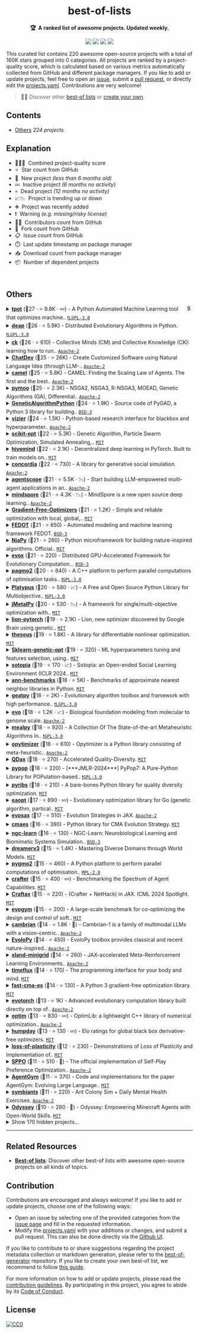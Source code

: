 <!-- markdownlint-disable -->
<h1 align="center">
    best-of-lists
    <br>
</h1>

<p align="center">
    <strong>🏆&nbsp; A ranked list of awesome projects. Updated weekly.</strong>
</p>

<p align="center">
    <a href="https://best-of.org" title="Best-of Badge"><img src="http://bit.ly/3o3EHNN"></a>
    <a href="#Contents" title="Project Count"><img src="https://img.shields.io/badge/projects-220-blue.svg?color=5ac4bf"></a>
    <a href="#Contribution" title="Contributions are welcome"><img src="https://img.shields.io/badge/contributions-welcome-green.svg"></a>
    <a href="https://github.com/evdcush/best-of-lists/releases" title="Best-of Updates"><img src="https://img.shields.io/github/release-date/evdcush/best-of-lists?color=green&label=updated"></a>
</p>

This curated list contains 220 awesome open-source projects with a total of 160K stars grouped into 0 categories. All projects are ranked by a project-quality score, which is calculated based on various metrics automatically collected from GitHub and different package managers. If you like to add or update projects, feel free to open an [issue](https://github.com/evdcush/best-of-lists/issues/new/choose), submit a [pull request](https://github.com/evdcush/best-of-lists/pulls), or directly edit the [projects.yaml](https://github.com/evdcush/best-of-lists/edit/main/projects.yaml). Contributions are very welcome!

> 🧙‍♂️  Discover other [best-of lists](https://best-of.org) or [create your own](https://github.com/best-of-lists/best-of/blob/main/create-best-of-list.md).

## Contents

- [Others](#others) _224 projects_

## Explanation
- 🥇🥈🥉&nbsp; Combined project-quality score
- ⭐️&nbsp; Star count from GitHub
- 🐣&nbsp; New project _(less than 6 months old)_
- 💤&nbsp; Inactive project _(6 months no activity)_
- 💀&nbsp; Dead project _(12 months no activity)_
- 📈📉&nbsp; Project is trending up or down
- ➕&nbsp; Project was recently added
- ❗️&nbsp; Warning _(e.g. missing/risky license)_
- 👨‍💻&nbsp; Contributors count from GitHub
- 🔀&nbsp; Fork count from GitHub
- 📋&nbsp; Issue count from GitHub
- ⏱️&nbsp; Last update timestamp on package manager
- 📥&nbsp; Download count from package manager
- 📦&nbsp; Number of dependent projects

<br>

## Others

<a href="#contents"><img align="right" width="15" height="15" src="https://git.io/JtehR" alt="Back to top"></a>

<details><summary><b><a href="https://github.com/EpistasisLab/tpot">tpot</a></b> (🥇27 ·  ⭐ 9.8K · 💤) - A Python Automated Machine Learning tool that optimizes machine.. <code><a href="http://bit.ly/37RvQcA">❗️LGPL-3.0</a></code></summary>

- [GitHub](https://github.com/EpistasisLab/tpot) (👨‍💻 120 · 🔀 1.5K · 📦 3.1K · 📋 920 - 30% open · ⏱️ 23.02.2024):

	```
	git clone https://github.com/EpistasisLab/tpot
	```
</details>
<details><summary><b><a href="https://github.com/DEAP/deap">deap</a></b> (🥇26 ·  ⭐ 5.9K) - Distributed Evolutionary Algorithms in Python. <code><a href="http://bit.ly/37RvQcA">❗️LGPL-3.0</a></code></summary>

- [GitHub](https://github.com/DEAP/deap) (👨‍💻 89 · 🔀 1.1K · 📦 5.6K · 📋 520 - 45% open · ⏱️ 20.11.2024):

	```
	git clone https://github.com/DEAP/deap
	```
</details>
<details><summary><b><a href="https://github.com/mlcommons/ck">ck</a></b> (🥇26 ·  ⭐ 610) - Collective Minds (CM) and Collective Knowledge (CK): learning how to run.. <code><a href="http://bit.ly/3nYMfla">Apache-2</a></code></summary>

- [GitHub](https://github.com/mlcommons/ck) (👨‍💻 34 · 🔀 120 · 📦 110 · 📋 500 - 2% open · ⏱️ 09.12.2024):

	```
	git clone https://github.com/mlcommons/ck
	```
</details>
<details><summary><b><a href="https://github.com/OpenBMB/ChatDev">ChatDev</a></b> (🥇25 ·  ⭐ 26K) - Create Customized Software using Natural Language Idea (through LLM-.. <code><a href="http://bit.ly/3nYMfla">Apache-2</a></code></summary>

- [GitHub](https://github.com/OpenBMB/ChatDev) (👨‍💻 65 · 🔀 3.2K · 📋 270 - 7% open · ⏱️ 17.12.2024):

	```
	git clone https://github.com/OpenBMB/ChatDev
	```
</details>
<details><summary><b><a href="https://github.com/camel-ai/camel">camel</a></b> (🥇25 ·  ⭐ 5.8K) - CAMEL: Finding the Scaling Law of Agents. The first and the best.. <code><a href="http://bit.ly/3nYMfla">Apache-2</a></code></summary>

- [GitHub](https://github.com/camel-ai/camel) (👨‍💻 61 · 🔀 710 · 📥 150 · 📦 42 · 📋 580 - 36% open · ⏱️ 19.12.2024):

	```
	git clone https://github.com/camel-ai/camel
	```
</details>
<details><summary><b><a href="https://github.com/anyoptimization/pymoo">pymoo</a></b> (🥇25 ·  ⭐ 2.3K) - NSGA2, NSGA3, R-NSGA3, MOEAD, Genetic Algorithms (GA), Differential.. <code><a href="http://bit.ly/3nYMfla">Apache-2</a></code></summary>

- [GitHub](https://github.com/anyoptimization/pymoo) (👨‍💻 59 · 🔀 400 · 📦 1.4K · 📋 430 - 4% open · ⏱️ 16.12.2024):

	```
	git clone https://github.com/anyoptimization/pymoo
	```
</details>
<details><summary><b><a href="https://github.com/ahmedfgad/GeneticAlgorithmPython">GeneticAlgorithmPython</a></b> (🥇24 ·  ⭐ 1.9K) - Source code of PyGAD, a Python 3 library for building.. <code><a href="http://bit.ly/3aKzpTv">BSD-3</a></code></summary>

- [GitHub](https://github.com/ahmedfgad/GeneticAlgorithmPython) (👨‍💻 23 · 🔀 460 · 📥 1.1K · 📦 710 · 📋 160 - 55% open · ⏱️ 12.12.2024):

	```
	git clone https://github.com/ahmedfgad/GeneticAlgorithmPython
	```
</details>
<details><summary><b><a href="https://github.com/google/vizier">vizier</a></b> (🥇24 ·  ⭐ 1.5K) - Python-based research interface for blackbox and hyperparameter.. <code><a href="http://bit.ly/3nYMfla">Apache-2</a></code></summary>

- [GitHub](https://github.com/google/vizier) (👨‍💻 24 · 🔀 96 · 📦 66 · 📋 39 - 5% open · ⏱️ 18.12.2024):

	```
	git clone https://github.com/google/vizier
	```
</details>
<details><summary><b><a href="https://github.com/guofei9987/scikit-opt">scikit-opt</a></b> (🥇22 ·  ⭐ 5.3K) - Genetic Algorithm, Particle Swarm Optimization, Simulated Annealing,.. <code><a href="http://bit.ly/34MBwT8">MIT</a></code></summary>

- [GitHub](https://github.com/guofei9987/scikit-opt) (👨‍💻 24 · 🔀 980 · 📦 240 · 📋 180 - 37% open · ⏱️ 23.06.2024):

	```
	git clone https://github.com/guofei9987/scikit-opt
	```
</details>
<details><summary><b><a href="https://github.com/learning-at-home/hivemind">hivemind</a></b> (🥇22 ·  ⭐ 2.1K) - Decentralized deep learning in PyTorch. Built to train models on.. <code><a href="http://bit.ly/34MBwT8">MIT</a></code></summary>

- [GitHub](https://github.com/learning-at-home/hivemind) (👨‍💻 33 · 🔀 160 · 📦 110 · 📋 160 - 36% open · ⏱️ 05.11.2024):

	```
	git clone https://github.com/learning-at-home/hivemind
	```
</details>
<details><summary><b><a href="https://github.com/google-deepmind/concordia">concordia</a></b> (🥇22 ·  ⭐ 730) - A library for generative social simulation. <code><a href="http://bit.ly/3nYMfla">Apache-2</a></code></summary>

- [GitHub](https://github.com/google-deepmind/concordia) (👨‍💻 24 · 🔀 140 · 📦 12 · 📋 41 - 12% open · ⏱️ 19.12.2024):

	```
	git clone https://github.com/google-deepmind/concordia
	```
</details>
<details><summary><b><a href="https://github.com/modelscope/agentscope">agentscope</a></b> (🥇21 ·  ⭐ 5.5K · 📉) - Start building LLM-empowered multi-agent applications in an.. <code><a href="http://bit.ly/3nYMfla">Apache-2</a></code></summary>

- [GitHub](https://github.com/modelscope/agentscope) (👨‍💻 35 · 🔀 340 · 📥 19 · 📦 8 · 📋 150 - 19% open · ⏱️ 12.12.2024):

	```
	git clone https://github.com/modelscope/agentscope
	```
</details>
<details><summary><b><a href="https://github.com/mindspore-ai/mindspore">mindspore</a></b> (🥇21 ·  ⭐ 4.3K · 📉) - MindSpore is a new open source deep learning.. <code><a href="http://bit.ly/3nYMfla">Apache-2</a></code></summary>

- [GitHub](https://github.com/mindspore-ai/mindspore) (👨‍💻 1.6K · 🔀 690 · 📋 280 - 59% open · ⏱️ 28.07.2024):

	```
	git clone https://github.com/mindspore-ai/mindspore
	```
</details>
<details><summary><b><a href="https://github.com/SimonBlanke/Gradient-Free-Optimizers">Gradient-Free-Optimizers</a></b> (🥇21 ·  ⭐ 1.2K) - Simple and reliable optimization with local, global,.. <code><a href="http://bit.ly/34MBwT8">MIT</a></code></summary>

- [GitHub](https://github.com/SimonBlanke/Gradient-Free-Optimizers) (👨‍💻 7 · 🔀 83 · 📥 50 · 📦 37 · 📋 47 - 23% open · ⏱️ 07.12.2024):

	```
	git clone https://github.com/SimonBlanke/Gradient-Free-Optimizers
	```
</details>
<details><summary><b><a href="https://github.com/aimclub/FEDOT">FEDOT</a></b> (🥇21 ·  ⭐ 650) - Automated modeling and machine learning framework FEDOT. <code><a href="http://bit.ly/3aKzpTv">BSD-3</a></code></summary>

- [GitHub](https://github.com/aimclub/FEDOT) (👨‍💻 36 · 🔀 88 · 📦 55 · 📋 550 - 10% open · ⏱️ 15.11.2024):

	```
	git clone https://github.com/aimclub/FEDOT
	```
</details>
<details><summary><b><a href="https://github.com/NiaOrg/NiaPy">NiaPy</a></b> (🥇21 ·  ⭐ 260) - Python microframework for building nature-inspired algorithms. Official.. <code><a href="http://bit.ly/34MBwT8">MIT</a></code></summary>

- [GitHub](https://github.com/NiaOrg/NiaPy) (👨‍💻 35 · 🔀 81 · 📦 93 · 📋 100 - 8% open · ⏱️ 08.11.2024):

	```
	git clone https://github.com/NiaOrg/NiaPy
	```
</details>
<details><summary><b><a href="https://github.com/EMI-Group/evox">evox</a></b> (🥇21 ·  ⭐ 220) - Distributed GPU-Accelerated Framework for Evolutionary Computation... <code><a href="http://bit.ly/3aKzpTv">BSD-3</a></code></summary>

- [GitHub](https://github.com/EMI-Group/evox) (👨‍💻 24 · 🔀 36 · 📦 3 · 📋 30 - 6% open · ⏱️ 06.12.2024):

	```
	git clone https://github.com/EMI-Group/evox
	```
</details>
<details><summary><b><a href="https://github.com/esa/pagmo2">pagmo2</a></b> (🥈20 ·  ⭐ 840) - A C++ platform to perform parallel computations of optimisation tasks.. <code><a href="http://bit.ly/2M0xdwT">❗️GPL-3.0</a></code></summary>

- [GitHub](https://github.com/esa/pagmo2) (👨‍💻 60 · 🔀 160 · 📋 240 - 18% open · ⏱️ 08.10.2024):

	```
	git clone https://github.com/esa/pagmo2
	```
</details>
<details><summary><b><a href="https://github.com/Project-Platypus/Platypus">Platypus</a></b> (🥈20 ·  ⭐ 580 · 📈) - A Free and Open Source Python Library for Multiobjective.. <code><a href="http://bit.ly/2M0xdwT">❗️GPL-3.0</a></code></summary>

- [GitHub](https://github.com/Project-Platypus/Platypus) (👨‍💻 19 · 🔀 150 · 📥 22 · 📦 220 · ⏱️ 07.10.2024):

	```
	git clone https://github.com/Project-Platypus/Platypus
	```
</details>
<details><summary><b><a href="https://github.com/jMetal/jMetalPy">jMetalPy</a></b> (🥈20 ·  ⭐ 530 · 📉) - A framework for single/multi-objective optimization with.. <code><a href="http://bit.ly/34MBwT8">MIT</a></code></summary>

- [GitHub](https://github.com/jMetal/jMetalPy) (👨‍💻 33 · 🔀 150 · 📥 100 · 📦 96 · 📋 110 - 4% open · ⏱️ 13.12.2024):

	```
	git clone https://github.com/jMetal/jMetalPy
	```
</details>
<details><summary><b><a href="https://github.com/lucidrains/lion-pytorch">lion-pytorch</a></b> (🥈19 ·  ⭐ 2.1K) - Lion, new optimizer discovered by Google Brain using genetic.. <code><a href="http://bit.ly/34MBwT8">MIT</a></code></summary>

- [GitHub](https://github.com/lucidrains/lion-pytorch) (👨‍💻 6 · 🔀 50 · 📦 810 · 📋 24 - 33% open · ⏱️ 27.11.2024):

	```
	git clone https://github.com/lucidrains/lion-pytorch
	```
</details>
<details><summary><b><a href="https://github.com/facebookresearch/theseus">theseus</a></b> (🥈19 ·  ⭐ 1.8K) - A library for differentiable nonlinear optimization. <code><a href="http://bit.ly/34MBwT8">MIT</a></code></summary>

- [GitHub](https://github.com/facebookresearch/theseus) (👨‍💻 26 · 🔀 130 · 📦 5 · 📋 190 - 38% open · ⏱️ 26.09.2024):

	```
	git clone https://github.com/facebookresearch/theseus
	```
</details>
<details><summary><b><a href="https://github.com/rodrigo-arenas/Sklearn-genetic-opt">Sklearn-genetic-opt</a></b> (🥈19 ·  ⭐ 320) - ML hyperparameters tuning and features selection, using.. <code><a href="http://bit.ly/34MBwT8">MIT</a></code></summary>

- [GitHub](https://github.com/rodrigo-arenas/Sklearn-genetic-opt) (👨‍💻 15 · 🔀 78 · 📦 54 · 📋 64 - 4% open · ⏱️ 21.10.2024):

	```
	git clone https://github.com/rodrigo-arenas/Sklearn-genetic-opt
	```
</details>
<details><summary><b><a href="https://github.com/sotopia-lab/sotopia">sotopia</a></b> (🥈19 ·  ⭐ 170 · 📈) - Sotopia: an Open-ended Social Learning Environment (ICLR 2024.. <code><a href="http://bit.ly/34MBwT8">MIT</a></code></summary>

- [GitHub](https://github.com/sotopia-lab/sotopia) (👨‍💻 15 · 🔀 22 · 📦 7 · 📋 74 - 14% open · ⏱️ 30.11.2024):

	```
	git clone https://github.com/sotopia-lab/sotopia
	```
</details>
<details><summary><b><a href="https://github.com/erikbern/ann-benchmarks">ann-benchmarks</a></b> (🥈18 ·  ⭐ 5K) - Benchmarks of approximate nearest neighbor libraries in Python. <code><a href="http://bit.ly/34MBwT8">MIT</a></code></summary>

- [GitHub](https://github.com/erikbern/ann-benchmarks) (👨‍💻 110 · 🔀 720 · 📋 220 - 30% open · ⏱️ 29.10.2024):

	```
	git clone https://github.com/erikbern/ann-benchmarks
	```
</details>
<details><summary><b><a href="https://github.com/geatpy-dev/geatpy">geatpy</a></b> (🥈18 ·  ⭐ 2K) - Evolutionary algorithm toolbox and framework with high performance.. <code><a href="http://bit.ly/37RvQcA">❗️LGPL-3.0</a></code></summary>

- [GitHub](https://github.com/geatpy-dev/geatpy) (👨‍💻 8 · 🔀 720 · 📥 4.7K · 📋 380 - 42% open · ⏱️ 20.09.2024):

	```
	git clone https://github.com/geatpy-dev/geatpy
	```
</details>
<details><summary><b><a href="https://github.com/evo-design/evo">evo</a></b> (🥈18 ·  ⭐ 1.2K · 📈) - Biological foundation modeling from molecular to genome scale. <code><a href="http://bit.ly/3nYMfla">Apache-2</a></code></summary>

- [GitHub](https://github.com/evo-design/evo) (👨‍💻 9 · 🔀 150 · 📦 3 · 📋 59 - 44% open · ⏱️ 18.12.2024):

	```
	git clone https://github.com/evo-design/evo
	```
</details>
<details><summary><b><a href="https://github.com/thieu1995/mealpy">mealpy</a></b> (🥈18 ·  ⭐ 920) - A Collection Of The State-of-the-art Metaheuristic Algorithms In.. <code><a href="http://bit.ly/2M0xdwT">❗️GPL-3.0</a></code></summary>

- [GitHub](https://github.com/thieu1995/mealpy) (👨‍💻 14 · 🔀 190 · 📦 130 · 📋 150 - 6% open · ⏱️ 12.06.2024):

	```
	git clone https://github.com/thieu1995/mealpy
	```
</details>
<details><summary><b><a href="https://github.com/gugarosa/opytimizer">opytimizer</a></b> (🥈18 ·  ⭐ 610) - Opytimizer is a Python library consisting of meta-heuristic.. <code><a href="http://bit.ly/3nYMfla">Apache-2</a></code></summary>

- [GitHub](https://github.com/gugarosa/opytimizer) (👨‍💻 4 · 🔀 42 · 📦 19 · ⏱️ 18.08.2024):

	```
	git clone https://github.com/gugarosa/opytimizer
	```
</details>
<details><summary><b><a href="https://github.com/adaptive-intelligent-robotics/QDax">QDax</a></b> (🥈18 ·  ⭐ 270) - Accelerated Quality-Diversity. <code><a href="http://bit.ly/34MBwT8">MIT</a></code></summary>

- [GitHub](https://github.com/adaptive-intelligent-robotics/QDax) (👨‍💻 14 · 🔀 44 · 📦 16 · 📋 78 - 38% open · ⏱️ 20.09.2024):

	```
	git clone https://github.com/adaptive-intelligent-robotics/QDax
	```
</details>
<details><summary><b><a href="https://github.com/Evolutionary-Intelligence/pypop">pypop</a></b> (🥈18 ·  ⭐ 220) - [***JMLR-2024***] PyPop7: A Pure-Python Library for POPulation-based.. <code><a href="http://bit.ly/2M0xdwT">❗️GPL-3.0</a></code></summary>

- [GitHub](https://github.com/Evolutionary-Intelligence/pypop) (👨‍💻 15 · 🔀 34 · 📋 10 - 10% open · ⏱️ 13.12.2024):

	```
	git clone https://github.com/Evolutionary-Intelligence/pypop
	```
</details>
<details><summary><b><a href="https://github.com/icaros-usc/pyribs">pyribs</a></b> (🥈18 ·  ⭐ 210) - A bare-bones Python library for quality diversity optimization. <code><a href="http://bit.ly/34MBwT8">MIT</a></code></summary>

- [GitHub](https://github.com/icaros-usc/pyribs) (👨‍💻 15 · 🔀 37 · 📦 59 · 📋 110 - 15% open · ⏱️ 19.12.2024):

	```
	git clone https://github.com/icaros-usc/pyribs
	```
</details>
<details><summary><b><a href="https://github.com/MaxHalford/eaopt">eaopt</a></b> (🥈17 ·  ⭐ 890 · 💤) - Evolutionary optimization library for Go (genetic algorithm, partical.. <code><a href="http://bit.ly/34MBwT8">MIT</a></code></summary>

- [GitHub](https://github.com/MaxHalford/eaopt) (👨‍💻 18 · 🔀 95 · 📦 48 · 📋 22 - 36% open · ⏱️ 07.03.2024):

	```
	git clone https://github.com/MaxHalford/eaopt
	```
</details>
<details><summary><b><a href="https://github.com/RobertTLange/evosax">evosax</a></b> (🥈17 ·  ⭐ 510) - Evolution Strategies in JAX. <code><a href="http://bit.ly/3nYMfla">Apache-2</a></code></summary>

- [GitHub](https://github.com/RobertTLange/evosax) (👨‍💻 8 · 🔀 43 · 📦 110 · 📋 41 - 39% open · ⏱️ 22.10.2024):

	```
	git clone https://github.com/RobertTLange/evosax
	```
</details>
<details><summary><b><a href="https://github.com/CyberAgentAILab/cmaes">cmaes</a></b> (🥈16 ·  ⭐ 390) - Python library for CMA Evolution Strategy. <code><a href="http://bit.ly/34MBwT8">MIT</a></code></summary>

- [GitHub](https://github.com/CyberAgentAILab/cmaes) (👨‍💻 9 · 🔀 65 · 📥 350 · 📋 37 - 16% open · ⏱️ 12.11.2024):

	```
	git clone https://github.com/CyberAgentAILab/cmaes
	```
</details>
<details><summary><b><a href="https://github.com/NACLab/ngc-learn">ngc-learn</a></b> (🥈16 ·  ⭐ 130) - NGC-Learn: Neurobiological Learning and Biomimetic Systems Simulation.. <code><a href="http://bit.ly/3aKzpTv">BSD-3</a></code></summary>

- [GitHub](https://github.com/NACLab/ngc-learn) (👨‍💻 11 · 🔀 25 · 📦 4 · 📋 11 - 27% open · ⏱️ 16.12.2024):

	```
	git clone https://github.com/NACLab/ngc-learn
	```
</details>
<details><summary><b><a href="https://github.com/danijar/dreamerv3">dreamerv3</a></b> (🥈15 ·  ⭐ 1.4K) - Mastering Diverse Domains through World Models. <code><a href="http://bit.ly/34MBwT8">MIT</a></code></summary>

- [GitHub](https://github.com/danijar/dreamerv3) (👨‍💻 10 · 🔀 230 · 📦 9 · 📋 140 - 22% open · ⏱️ 07.12.2024):

	```
	git clone https://github.com/danijar/dreamerv3
	```
</details>
<details><summary><b><a href="https://github.com/esa/pygmo2">pygmo2</a></b> (🥈15 ·  ⭐ 460) - A Python platform to perform parallel computations of optimisation.. <code><a href="http://bit.ly/3postzC">MPL-2.0</a></code></summary>

- [GitHub](https://github.com/esa/pygmo2) (👨‍💻 10 · 🔀 57 · 📋 98 - 41% open · ⏱️ 10.08.2024):

	```
	git clone https://github.com/esa/pygmo2
	```
</details>
<details><summary><b><a href="https://github.com/danijar/crafter">crafter</a></b> (🥈15 ·  ⭐ 400 · 💤) - Benchmarking the Spectrum of Agent Capabilities. <code><a href="http://bit.ly/34MBwT8">MIT</a></code></summary>

- [GitHub](https://github.com/danijar/crafter) (👨‍💻 4 · 🔀 64 · 📦 200 · 📋 24 - 33% open · ⏱️ 13.12.2023):

	```
	git clone https://github.com/danijar/crafter
	```
</details>
<details><summary><b><a href="https://github.com/MichaelTMatthews/Craftax">Craftax</a></b> (🥈15 ·  ⭐ 220) - (Crafter + NetHack) in JAX. ICML 2024 Spotlight. <code><a href="http://bit.ly/34MBwT8">MIT</a></code></summary>

- [GitHub](https://github.com/MichaelTMatthews/Craftax) (👨‍💻 8 · 🔀 21 · 📦 18 · 📋 14 - 7% open · ⏱️ 17.10.2024):

	```
	git clone https://github.com/MichaelTMatthews/Craftax
	```
</details>
<details><summary><b><a href="https://github.com/EvolutionGym/evogym">evogym</a></b> (🥈15 ·  ⭐ 200) - A large-scale benchmark for co-optimizing the design and control of soft.. <code><a href="http://bit.ly/34MBwT8">MIT</a></code></summary>

- [GitHub](https://github.com/EvolutionGym/evogym) (👨‍💻 3 · 🔀 34 · 📦 4 · 📋 30 - 10% open · ⏱️ 09.07.2024):

	```
	git clone https://github.com/EvolutionGym/evogym
	```
</details>
<details><summary><b><a href="https://github.com/cambrian-mllm/cambrian">cambrian</a></b> (🥈14 ·  ⭐ 1.8K · 🐣) - Cambrian-1 is a family of multimodal LLMs with a vision-centric.. <code><a href="http://bit.ly/3nYMfla">Apache-2</a></code></summary>

- [GitHub](https://github.com/cambrian-mllm/cambrian) (👨‍💻 4 · 🔀 120 · 📦 2 · 📋 71 - 53% open · ⏱️ 30.10.2024):

	```
	git clone https://github.com/cambrian-mllm/cambrian
	```
</details>
<details><summary><b><a href="https://github.com/7ossam81/EvoloPy">EvoloPy</a></b> (🥈14 ·  ⭐ 450) - EvoloPy toolbox provides classical and recent nature-inspired.. <code><a href="http://bit.ly/3nYMfla">Apache-2</a></code></summary>

- [GitHub](https://github.com/7ossam81/EvoloPy) (👨‍💻 11 · 🔀 220 · 📋 45 - 51% open · ⏱️ 06.12.2024):

	```
	git clone https://github.com/7ossam81/EvoloPy
	```
</details>
<details><summary><b><a href="https://github.com/dunnolab/xland-minigrid">xland-minigrid</a></b> (🥈14 ·  ⭐ 260) - JAX-accelerated Meta-Reinforcement Learning Environments.. <code><a href="http://bit.ly/3nYMfla">Apache-2</a></code></summary>

- [GitHub](https://github.com/dunnolab/xland-minigrid) (👨‍💻 7 · 🔀 16 · 📦 11 · 📋 17 - 29% open · ⏱️ 16.11.2024):

	```
	git clone https://github.com/corl-team/xland-minigrid
	```
</details>
<details><summary><b><a href="https://github.com/timeflux/timeflux">timeflux</a></b> (🥈14 ·  ⭐ 170) - The programming interface for your body and mind. <code><a href="http://bit.ly/34MBwT8">MIT</a></code></summary>

- [GitHub](https://github.com/timeflux/timeflux) (👨‍💻 7 · 🔀 26 · 📋 32 - 46% open · ⏱️ 23.09.2024):

	```
	git clone https://github.com/timeflux/timeflux
	```
</details>
<details><summary><b><a href="https://github.com/dietmarwo/fast-cma-es">fast-cma-es</a></b> (🥈14 ·  ⭐ 130) - A Python 3 gradient-free optimization library. <code><a href="http://bit.ly/34MBwT8">MIT</a></code></summary>

- [GitHub](https://github.com/dietmarwo/fast-cma-es) (👨‍💻 6 · 🔀 19 · 📦 71 · 📋 17 - 11% open · ⏱️ 12.11.2024):

	```
	git clone https://github.com/dietmarwo/fast-cma-es
	```
</details>
<details><summary><b><a href="https://github.com/nnaisense/evotorch">evotorch</a></b> (🥈13 ·  ⭐ 1K) - Advanced evolutionary computation library built directly on top of.. <code><a href="http://bit.ly/3nYMfla">Apache-2</a></code></summary>

- [GitHub](https://github.com/nnaisense/evotorch) (👨‍💻 6 · 🔀 62 · 📋 45 - 24% open · ⏱️ 05.11.2024):

	```
	git clone https://github.com/nnaisense/evotorch
	```
</details>
<details><summary><b><a href="https://github.com/kthohr/optim">optim</a></b> (🥈13 ·  ⭐ 830 · 💤) - OptimLib: a lightweight C++ library of numerical optimization.. <code><a href="http://bit.ly/3nYMfla">Apache-2</a></code></summary>

- [GitHub](https://github.com/kthohr/optim) (👨‍💻 3 · 🔀 140 · 📋 59 - 10% open · ⏱️ 28.04.2024):

	```
	git clone https://github.com/kthohr/optim
	```
</details>
<details><summary><b><a href="https://github.com/microprediction/humpday">humpday</a></b> (🥈13 ·  ⭐ 130 · 💤) - Elo ratings for global black box derivative-free optimizers. <code><a href="http://bit.ly/34MBwT8">MIT</a></code></summary>

- [GitHub](https://github.com/microprediction/humpday) (👨‍💻 5 · 🔀 18 · 📦 11 · 📋 30 - 90% open · ⏱️ 21.01.2024):

	```
	git clone https://github.com/microprediction/humpday
	```
</details>
<details><summary><b><a href="https://github.com/shibhansh/loss-of-plasticity">loss-of-plasticity</a></b> (🥈12 ·  ⭐ 230) - Demonstrations of Loss of Plasticity and Implementation of.. <code><a href="http://bit.ly/34MBwT8">MIT</a></code></summary>

- [GitHub](https://github.com/shibhansh/loss-of-plasticity) (👨‍💻 5 · 🔀 44 · 📦 5 · ⏱️ 03.11.2024):

	```
	git clone https://github.com/shibhansh/loss-of-plasticity
	```
</details>
<details><summary><b><a href="https://github.com/uclaml/SPPO">SPPO</a></b> (🥈11 ·  ⭐ 510 · 🐣) - The official implementation of Self-Play Preference Optimization.. <code><a href="http://bit.ly/3nYMfla">Apache-2</a></code></summary>

- [GitHub](https://github.com/uclaml/SPPO) (👨‍💻 4 · 🔀 61 · 📋 20 - 70% open · ⏱️ 23.11.2024):

	```
	git clone https://github.com/uclaml/SPPO
	```
</details>
<details><summary><b><a href="https://github.com/WooooDyy/AgentGym">AgentGym</a></b> (🥈11 ·  ⭐ 370) - Code and implementations for the paper AgentGym: Evolving Large Language.. <code><a href="http://bit.ly/34MBwT8">MIT</a></code></summary>

- [GitHub](https://github.com/WooooDyy/AgentGym) (👨‍💻 10 · 🔀 48 · 📋 15 - 13% open · ⏱️ 16.12.2024):

	```
	git clone https://github.com/WooooDyy/AgentGym
	```
</details>
<details><summary><b><a href="https://github.com/MeoMix/symbiants">symbiants</a></b> (🥈11 ·  ⭐ 220) - Ant Colony Sim + Daily Mental Health Exercises. <code><a href="http://bit.ly/3nYMfla">Apache-2</a></code></summary>

- [GitHub](https://github.com/MeoMix/symbiants) (👨‍💻 3 · 🔀 3 · 📋 48 - 41% open · ⏱️ 13.08.2024):

	```
	git clone https://github.com/MeoMix/symbiants
	```
</details>
<details><summary><b><a href="https://github.com/zju-vipa/Odyssey">Odyssey</a></b> (🥉10 ·  ⭐ 280 · 🐣) - Odyssey: Empowering Minecraft Agents with Open-World Skills. <code><a href="http://bit.ly/34MBwT8">MIT</a></code></summary>

- [GitHub](https://github.com/zju-vipa/Odyssey) (👨‍💻 5 · 🔀 17 · 📋 4 - 25% open · ⏱️ 16.12.2024):

	```
	git clone https://github.com/zju-vipa/Odyssey
	```
</details>
<details><summary>Show 170 hidden projects...</summary>

- <b><a href="https://github.com/brainflow-dev/brainflow">brainflow</a></b> (🥇28 ·  ⭐ 1.3K · 📉) - BrainFlow is a library intended to obtain, parse and.. <code>❗Unlicensed</code>
- <b><a href="https://github.com/microsoft/malmo">malmo</a></b> (🥇25 ·  ⭐ 4.1K · 💀) - Project Malmo is a platform for Artificial Intelligence experimentation.. <code><a href="http://bit.ly/34MBwT8">MIT</a></code>
- <b><a href="https://github.com/ljvmiranda921/pyswarms">pyswarms</a></b> (🥇22 ·  ⭐ 1.3K · 💀) - A research toolkit for particle swarm optimization in Python. <code><a href="http://bit.ly/34MBwT8">MIT</a></code>
- <b><a href="https://github.com/trevorstephens/gplearn">gplearn</a></b> (🥇21 ·  ⭐ 1.6K · 💀) - Genetic Programming in Python, with a scikit-learn inspired API. <code><a href="http://bit.ly/3aKzpTv">BSD-3</a></code>
- <b><a href="https://github.com/CMA-ES/pycma">pycma</a></b> (🥇21 ·  ⭐ 1.1K) - Python implementation of CMA-ES. <code>❗Unlicensed</code>
- <b><a href="https://github.com/nengo/nengo">nengo</a></b> (🥇21 ·  ⭐ 840 · 💀) - A Python library for creating and simulating large-scale brain.. <code>❗Unlicensed</code>
- <b><a href="https://github.com/huawei-noah/HEBO">HEBO</a></b> (🥈20 ·  ⭐ 3.3K) - Bayesian optimisation & Reinforcement Learning library developed by.. <code>❗Unlicensed</code>
- <b><a href="https://github.com/kolbytn/mindcraft">mindcraft</a></b> (🥈19 ·  ⭐ 2.5K · 📈) -  <code><a href="http://bit.ly/34MBwT8">MIT</a></code>
- <b><a href="https://github.com/rsteca/sklearn-deap">sklearn-deap</a></b> (🥈18 ·  ⭐ 770 · 💀) - Use evolutionary algorithms instead of gridsearch in scikit-.. <code><a href="http://bit.ly/34MBwT8">MIT</a></code>
- <b><a href="https://github.com/minerllabs/minerl">minerl</a></b> (🥈18 ·  ⭐ 720) - MineRL Competition for Sample Efficient Reinforcement Learning -.. <code>❗Unlicensed</code>
- <b><a href="https://github.com/rh12503/triangula">triangula</a></b> (🥈17 ·  ⭐ 3.9K · 💀) - Generate high-quality triangulated and polygonal art from images. <code><a href="http://bit.ly/34MBwT8">MIT</a></code>
- <b><a href="https://github.com/BIMK/PlatEMO">PlatEMO</a></b> (🥈17 ·  ⭐ 1.7K) - Evolutionary multi-objective optimization platform. <code>❗Unlicensed</code>
- <b><a href="https://github.com/Chakazul/Lenia">Lenia</a></b> (🥈16 ·  ⭐ 3.6K · 💀) - Lenia - Mathematical Life Forms. <code><a href="http://bit.ly/34MBwT8">MIT</a></code>
- <b><a href="https://github.com/neuromorphs/NIR">NIR</a></b> (🥈16 ·  ⭐ 86) - Neuromorphic Intermediate Representation reference implementation. <code><a href="http://bit.ly/3aKzpTv">BSD-3</a></code>
- <b><a href="https://github.com/optuna/optunahub">optunahub</a></b> (🥈16 ·  ⭐ 36) - Python library to use packages in OptunaHub. <code><a href="http://bit.ly/34MBwT8">MIT</a></code>
- <b><a href="https://github.com/Helmholtz-AI-Energy/propulate">propulate</a></b> (🥈16 ·  ⭐ 35) - Propulate is an asynchronous population-based optimization algorithm.. <code><a href="http://bit.ly/3aKzpTv">BSD-3</a></code>
- <b><a href="https://github.com/CarperAI/OpenELM">OpenELM</a></b> (🥈15 ·  ⭐ 700 · 💀) - Evolution Through Large Models. <code><a href="http://bit.ly/34MBwT8">MIT</a></code>
- <b><a href="https://github.com/HaaLeo/swarmlib">swarmlib</a></b> (🥈15 ·  ⭐ 510 · 💀) - This repository implements several swarm optimization algorithms.. <code><a href="http://bit.ly/3aKzpTv">BSD-3</a></code>
- <b><a href="https://github.com/CWI-EvolutionaryIntelligence/GOMEA">gomea</a></b> (🥈15 ·  ⭐ 23) - Library for optimization with the model-based evolutionary algorithm GOMEA.. <code><a href="http://bit.ly/34MBwT8">MIT</a></code>
- <b><a href="https://github.com/google/evojax">evojax</a></b> (🥈14 ·  ⭐ 860) -  <code><a href="http://bit.ly/3nYMfla">Apache-2</a></code>
- <b><a href="https://github.com/Evolutionary-Intelligence/DistributedEvolutionaryComputation">DistributedEvolutionaryComputation</a></b> (🥈14 ·  ⭐ 120) - A (still growing) paper list of Evolutionary.. <code><a href="https://tldrlegal.com/search?q=CC0-1.0">❗️CC0-1.0</a></code>
- <b><a href="https://github.com/automl/DEHB">DEHB</a></b> (🥈14 ·  ⭐ 73) -  <code><a href="http://bit.ly/3nYMfla">Apache-2</a></code>
- <b><a href="https://github.com/firefly-cpp/NiaAML">NiaAML</a></b> (🥈14 ·  ⭐ 32) - Python automated machine learning framework. <code><a href="http://bit.ly/34MBwT8">MIT</a></code>
- <b><a href="https://github.com/davidrmiller/biosim4">biosim4</a></b> (🥈13 ·  ⭐ 3.2K) - Biological evolution simulator. <code>❗Unlicensed</code>
- <b><a href="https://github.com/Jason2Brownlee/CleverAlgorithms">CleverAlgorithms</a></b> (🥈13 ·  ⭐ 2K) - Clever Algorithms: Nature-Inspired Programming Recipes. <code>❗Unlicensed</code>
- <b><a href="https://github.com/openai/multi-agent-emergence-environments">multi-agent-emergence-environments</a></b> (🥈13 ·  ⭐ 1.7K · 💀) - Environment generation code for the paper Emergent.. <code><a href="http://bit.ly/34MBwT8">MIT</a></code>
- <b><a href="https://github.com/google/brain-tokyo-workshop">brain-tokyo-workshop</a></b> (🥈13 ·  ⭐ 1.3K · 💀) -  <code><a href="http://bit.ly/3nYMfla">Apache-2</a></code>
- <b><a href="https://github.com/fcampelo/EC-Bestiary">EC-Bestiary</a></b> (🥈13 ·  ⭐ 610 · 💤) - A bestiary of evolutionary, swarm and other metaphor-.. <code>❗Unlicensed</code>
- <b><a href="https://github.com/williamhunter/topy">topy</a></b> (🥈13 ·  ⭐ 490 · 💀) - Topology Optimization using Python. <code>❗Unlicensed</code>
- <b><a href="https://github.com/Pattio/DeepSwarm">DeepSwarm</a></b> (🥈13 ·  ⭐ 320 · 💀) - Neural Architecture Search Powered by Swarm Intelligence. <code><a href="http://bit.ly/34MBwT8">MIT</a></code>
- <b><a href="https://github.com/lantunes/cellpylib">cellpylib</a></b> (🥈13 ·  ⭐ 230 · 💀) - A library for working with Cellular Automata, for Python. <code><a href="http://bit.ly/3nYMfla">Apache-2</a></code>
- <b><a href="https://github.com/firefly-cpp/FireflyAlgorithm">FireflyAlgorithm</a></b> (🥈13 ·  ⭐ 59) - Implementation of Firefly Algorithm in Python. <code><a href="http://bit.ly/34MBwT8">MIT</a></code>
- <b><a href="https://github.com/openai/evolution-strategies-starter">evolution-strategies-starter</a></b> (🥈12 ·  ⭐ 1.6K · 💀) - Code for the paper Evolution Strategies as a Scalable.. <code><a href="http://bit.ly/34MBwT8">MIT</a></code>
- <b><a href="https://github.com/Gentopia-AI/Gentopia">Gentopia</a></b> (🥈12 ·  ⭐ 300 · 💀) - Build Hierarchical Autonomous Agents through Config. Collaborative.. <code><a href="http://bit.ly/34MBwT8">MIT</a></code>
- <b><a href="https://github.com/brandontrabucco/design-bench">design-bench</a></b> (🥈12 ·  ⭐ 82 · 💤) - Benchmarks for Model-Based Optimization. <code><a href="http://bit.ly/34MBwT8">MIT</a></code>
- <b><a href="https://github.com/mikelma/craftium">craftium</a></b> (🥈12 ·  ⭐ 49 · 🐣) - A framework for creating rich, 3D, Minecraft-like single and.. <code>❗Unlicensed</code>
- <b><a href="https://github.com/jasonwebb/morphogenesis-resources">morphogenesis-resources</a></b> (🥈11 ·  ⭐ 2.1K) - Resources on the topic of digital morphogenesis.. <code>❗Unlicensed</code>
- <b><a href="https://github.com/uber-research/deep-neuroevolution">deep-neuroevolution</a></b> (🥈11 ·  ⭐ 1.6K · 💀) - Deep Neuroevolution. <code>❗Unlicensed</code>
- <b><a href="https://github.com/hardmaru/estool">estool</a></b> (🥈11 ·  ⭐ 940 · 💀) - Evolution Strategies Tool. <code>❗Unlicensed</code>
- <b><a href="https://github.com/diambra/arena">arena</a></b> (🥈11 ·  ⭐ 320) - DIAMBRA Arena: a New Reinforcement Learning Platform for Research.. <code>❗Unlicensed</code>
- <b><a href="https://github.com/sferes2/sferes2">sferes2</a></b> (🥈11 ·  ⭐ 160 · 💀) - A lightweight, generic C++11 framework for evolutionary.. <code>❗Unlicensed</code>
- <b><a href="https://github.com/kstaats/karoo_gp">karoo_gp</a></b> (🥈11 ·  ⭐ 160 · 💀) - A Genetic Programming platform for Python with TensorFlow.. <code>❗Unlicensed</code>
- <b><a href="https://github.com/evoplex/evoplex">evoplex</a></b> (🥈11 ·  ⭐ 130 · 💀) - Evoplex is a fast, robust and extensible platform for.. <code>❗Unlicensed</code>
- <b><a href="https://github.com/aimclub/GEFEST">GEFEST</a></b> (🥈11 ·  ⭐ 57) - Toolbox for the generative design of geometrically-encoded physical.. <code><a href="http://bit.ly/3aKzpTv">BSD-3</a></code>
- <b><a href="https://github.com/SwarmRL/SwarmRL">SwarmRL</a></b> (🥈11 ·  ⭐ 32) - Multi agent reinforcement learning for intelligent active matter. <code><a href="http://bit.ly/2M0xmjV">EPL-2.0</a></code>
- <b><a href="https://github.com/XAI-liacs/LLaMEA">LLaMEA</a></b> (🥈11 ·  ⭐ 12 · 🐣) - Large Language Model Evolutionary Algorithm. <code><a href="http://bit.ly/34MBwT8">MIT</a></code>
- <b><a href="https://github.com/trekhleb/self-parking-car-evolution">self-parking-car-evolution</a></b> (🥉10 ·  ⭐ 730 · 💀) - Training the car to do self-parking using a genetic.. <code><a href="http://bit.ly/34MBwT8">MIT</a></code>
- <b><a href="https://github.com/100/Solid">Solid</a></b> (🥉10 ·  ⭐ 580 · 💀) - A comprehensive gradient-free optimization framework written in Python. <code><a href="http://bit.ly/34MBwT8">MIT</a></code>
- <b><a href="https://github.com/kaushalshetty/FeatureSelectionGA">FeatureSelectionGA</a></b> (🥉10 ·  ⭐ 370 · 💀) - Feature Selection using Genetic Algorithm (DEAP.. <code><a href="http://bit.ly/34MBwT8">MIT</a></code>
- <b><a href="https://github.com/thieu1995/metaheuristics">metaheuristics</a></b> (🥉10 ·  ⭐ 280 · 💀) - Implement the-state-of-the-art meta-heuristic algorithms.. <code><a href="http://bit.ly/3nYMfla">Apache-2</a></code>
- <b><a href="https://github.com/PacktPublishing/Hands-On-Genetic-Algorithms-with-Python">Hands-On-Genetic-Algorithms-with-Python</a></b> (🥉10 ·  ⭐ 270 · 💀) - Hands-On Genetic Algorithms with Python, Published by.. <code><a href="http://bit.ly/34MBwT8">MIT</a></code>
- <b><a href="https://github.com/dcmocanu/sparse-evolutionary-artificial-neural-networks">sparse-evolutionary-artificial-neural-networks</a></b> (🥉10 ·  ⭐ 250 · 💀) - Always sparse. Never dense. But never say never. A.. <code><a href="http://bit.ly/34MBwT8">MIT</a></code>
- <b><a href="https://github.com/Evolutionary-Intelligence/EvolutionaryComputation-A-Modern-Perspective-ECAMP">EC-A-Modern-Perspective</a></b> (🥉10 ·  ⭐ 48) - Evolutionary Computation (EC): A Modern Perspective.. <code><a href="https://tldrlegal.com/search?q=CC0-1.0">❗️CC0-1.0</a></code>
- <b><a href="https://github.com/EASEA/easea">easea</a></b> (🥉10 ·  ⭐ 18 · 💀) - EASEA (EAsy Specification of Evolutionary Algorithms) is an.. <code><a href="http://bit.ly/3pwmjO5">❗️AGPL-3.0</a></code>
- <b><a href="https://github.com/automl/hypersweeper">hypersweeper</a></b> (🥉10 ·  ⭐ 8) - Hydra sweeper integration of our favorite optimization.. <code>❗Unlicensed</code>
- <b><a href="https://github.com/opoframework/opof">opof</a></b> (🥉10 ·  ⭐ 4 · 💀) - The Open Planner Optimization Framework (OPOF). <code><a href="http://bit.ly/3aKzpTv">BSD-3</a></code>
- <b><a href="https://github.com/arcelien/pba">pba</a></b> (🥉9 ·  ⭐ 500 · 💀) - Efficient Learning of Augmentation Policy Schedules. <code><a href="http://bit.ly/3nYMfla">Apache-2</a></code>
- <b><a href="https://github.com/PKU-YuanGroup/Machine-Mindset">Machine-Mindset</a></b> (🥉9 ·  ⭐ 490 · 💤) - An MBTI Exploration of Large Language Models. <code><a href="http://bit.ly/3nYMfla">Apache-2</a></code>
- <b><a href="https://github.com/google-research/self-organising-systems">self-organising-systems</a></b> (🥉9 ·  ⭐ 320) -  <code><a href="http://bit.ly/3nYMfla">Apache-2</a></code>
- <b><a href="https://github.com/FeiLiu36/LLM4Opt">LLM4Opt</a></b> (🥉9 ·  ⭐ 170) - A Collection on Large Language Models for Optimization. <code>❗Unlicensed</code>
- <b><a href="https://github.com/avaneev/biteopt">biteopt</a></b> (🥉9 ·  ⭐ 150) - Derivative-Free Global Optimization Algorithm (C++, Python binding) -.. <code><a href="http://bit.ly/34MBwT8">MIT</a></code>
- <b><a href="https://github.com/logancyang/loss-landscape-anim">loss-landscape-anim</a></b> (🥉9 ·  ⭐ 140 · 💤) - Create animations for the optimization trajectory of.. <code><a href="http://bit.ly/34MBwT8">MIT</a></code>
- <b><a href="https://github.com/FeiLiu36/EoH">EoH</a></b> (🥉9 ·  ⭐ 100) - Evolution of Heuristics. <code><a href="http://bit.ly/34MBwT8">MIT</a></code>
- <b><a href="https://github.com/EMI-Group/evoxbench">evoxbench</a></b> (🥉9 ·  ⭐ 94) - Transforming Neural Architecture Search (NAS) into multi-objective.. <code><a href="http://bit.ly/3nYMfla">Apache-2</a></code>
- <b><a href="https://github.com/NVlabs/Bongard-LOGO">Bongard-LOGO</a></b> (🥉9 ·  ⭐ 51 · 💀) - Bongard-LOGO is a Python code repository with the purpose of.. <code><a href="http://bit.ly/34MBwT8">MIT</a></code>
- <b><a href="https://github.com/quality-diversity/quality-diversity.github.io">quality-diversity.github.io</a></b> (🥉9 ·  ⭐ 42) - Website for Quality-Diversity optimisation algorithms. <code>❗Unlicensed</code>
- <b><a href="https://github.com/SioKCronin/swarmopt">swarmopt</a></b> (🥉9 ·  ⭐ 33 · 💤) - Swarm intelligence optimizer. <code><a href="http://bit.ly/34MBwT8">MIT</a></code>
- <b><a href="https://github.com/Evolutionary-Intelligence/Biological-Evolution">Biological-Evolution</a></b> (🥉9 ·  ⭐ 4 · 📈) - Just for Fun on Evolution... <code><a href="https://tldrlegal.com/search?q=CC0-1.0">❗️CC0-1.0</a></code>
- <b><a href="https://github.com/firefly-cpp/NiaAML-GUI">NiaAML-GUI</a></b> (🥉9 ·  ⭐ 4) - GUI for NiaAML Python package. <code><a href="http://bit.ly/34MBwT8">MIT</a></code>
- <b><a href="https://github.com/google-deepmind/alphastar">alphastar</a></b> (🥉8 ·  ⭐ 430 · 💀) -  <code><a href="http://bit.ly/3nYMfla">Apache-2</a></code>
- <b><a href="https://github.com/uber-research/differentiable-plasticity">differentiable-plasticity</a></b> (🥉8 ·  ⭐ 400 · 💀) - Implementations of the algorithms described in.. <code>❗Unlicensed</code>
- <b><a href="https://github.com/FoundationVision/OmniTokenizer">OmniTokenizer</a></b> (🥉8 ·  ⭐ 270 · 🐣) - [NeurIPS 2024]OmniTokenizer: one model and one weight for.. <code><a href="http://bit.ly/34MBwT8">MIT</a></code>
- <b><a href="https://github.com/openai/EPG">EPG</a></b> (🥉8 ·  ⭐ 250 · 💀) - Code for the paper Evolved Policy Gradients. <code><a href="http://bit.ly/34MBwT8">MIT</a></code>
- <b><a href="https://github.com/yeshenpy/Awesome-Evolutionary-Reinforcement-Learning">Awesome-Evolutionary-Reinforcement-Learning</a></b> (🥉8 ·  ⭐ 230) - Research Papers and Code Repository on the.. <code>❗Unlicensed</code>
- <b><a href="https://github.com/baopng/NSGA-II">NSGA-II</a></b> (🥉8 ·  ⭐ 200) - Implementation of NSGA-II algorithm in form of a python library. <code>❗Unlicensed</code>
- <b><a href="https://github.com/facebookresearch/minimax">minimax</a></b> (🥉8 ·  ⭐ 180) - Efficient baselines for autocurricula in JAX. <code><a href="http://bit.ly/3nYMfla">Apache-2</a></code>
- <b><a href="https://github.com/renatoosousa/GeneticAlgorithmForFeatureSelection">GeneticAlgorithmForFeatureSelection</a></b> (🥉8 ·  ⭐ 110 · 💀) - Search the best feature subset for you classification.. <code><a href="http://bit.ly/34MBwT8">MIT</a></code>
- <b><a href="https://github.com/0xprofessooor/Pearl">Pearl</a></b> (🥉8 ·  ⭐ 54 · 💀) - Adaptable tools to make reinforcement learning and evolutionary.. <code><a href="http://bit.ly/34MBwT8">MIT</a></code>
- <b><a href="https://github.com/shyamsn97/controllable-ncas">controllable-ncas</a></b> (🥉8 ·  ⭐ 54 · 💀) - Code for Goal-Guided Neural Cellular Automata: Learning to.. <code><a href="http://bit.ly/34MBwT8">MIT</a></code>
- <b><a href="https://github.com/openai/automated-interpretability">automated-interpretability</a></b> (🥉7 ·  ⭐ 980 · 💤) -  <code>❗Unlicensed</code>
- <b><a href="https://github.com/neurreps/awesome-neural-geometry">awesome-neural-geometry</a></b> (🥉7 ·  ⭐ 930) - A curated collection of resources and research.. <code>❗Unlicensed</code>
- <b><a href="https://github.com/openai/multiagent-competition">multiagent-competition</a></b> (🥉7 ·  ⭐ 810 · 💀) - Code for the paper Emergent Complexity via Multi-.. <code>❗Unlicensed</code>
- <b><a href="https://github.com/facebookresearch/eai-vc">eai-vc</a></b> (🥉7 ·  ⭐ 470 · 💀) - The repository for the largest and most comprehensive empirical.. <code>❗Unlicensed</code>
- <b><a href="https://github.com/algorithmsbooks/algforopt-notebooks">algforopt-notebooks</a></b> (🥉7 ·  ⭐ 420 · 💀) - Jupyter notebooks associated with the Algorithms for.. <code>❗Unlicensed</code>
- <b><a href="https://github.com/bollu/cellularAutomata">cellularAutomata</a></b> (🥉7 ·  ⭐ 190 · 💀) - a collection of cellular automata written in Haskell with.. <code><a href="http://bit.ly/3aKzpTv">BSD-3</a></code>
- <b><a href="https://github.com/Sohl-Dickstein/fractal">fractal</a></b> (🥉7 ·  ⭐ 160 · 💤) - The boundary of neural network trainability is fractal. <code><a href="http://bit.ly/34MBwT8">MIT</a></code>
- <b><a href="https://github.com/OpenDriveLab/ELM">ELM</a></b> (🥉7 ·  ⭐ 160) - [ECCV 2024] Embodied Understanding of Driving Scenarios. <code>❗Unlicensed</code>
- <b><a href="https://github.com/henry-yeh/DeepACO">DeepACO</a></b> (🥉7 ·  ⭐ 140) - [NeurIPS 2023] DeepACO: Neural-enhanced Ant Systems for Combinatorial.. <code><a href="http://bit.ly/34MBwT8">MIT</a></code>
- <b><a href="https://github.com/EvolutionGym/evogym-design-tool">evogym-design-tool</a></b> (🥉7 ·  ⭐ 100 · 💀) - Design tool for creating Evolution Gym environments. <code><a href="http://bit.ly/34MBwT8">MIT</a></code>
- <b><a href="https://github.com/pprp/Pruner-Zero">Pruner-Zero</a></b> (🥉7 ·  ⭐ 76) - Pruner-Zero: Evolving Symbolic Pruning Metric from scratch for LLMs. <code><a href="http://bit.ly/34MBwT8">MIT</a></code>
- <b><a href="https://github.com/facebookresearch/how-to-autorl">how-to-autorl</a></b> (🥉7 ·  ⭐ 72 · 💀) - Plug-and-play hydra sweepers for the EA-based multifidelity.. <code><a href="http://bit.ly/3nYMfla">Apache-2</a></code>
- <b><a href="https://github.com/amineremache/qbso-fs">qbso-fs</a></b> (🥉7 ·  ⭐ 56 · 💀) - Python implementation of QBSO-FS : a Reinforcement Learning based Bee.. <code><a href="http://bit.ly/34MBwT8">MIT</a></code>
- <b><a href="https://github.com/jcoreyes/evolvingrl">evolvingrl</a></b> (🥉7 ·  ⭐ 46 · 💀) - Supplementary Data for Evolving Reinforcement Learning Algorithms. <code><a href="http://bit.ly/34MBwT8">MIT</a></code>
- <b><a href="https://github.com/neuroevobench/neuroevobench">neuroevobench</a></b> (🥉7 ·  ⭐ 37 · 💀) - Neuroevolution Benchmark in JAX. <code><a href="http://bit.ly/3nYMfla">Apache-2</a></code>
- <b><a href="https://github.com/kourgeorge/project-origin">project-origin</a></b> (🥉7 ·  ⭐ 33 · 💀) - An Artificial Life simulator for Investigating Noogenesis. <code><a href="http://bit.ly/3rqEWVr">BSD-2</a></code>
- <b><a href="https://github.com/sayin/Data_Driven_Symbolic_Regression">Data_Driven_Symbolic_Regression</a></b> (🥉7 ·  ⭐ 33 · 💀) - Interpretable machine learning (symbolic regression).. <code><a href="http://bit.ly/2M0xdwT">❗️GPL-3.0</a></code>
- <b><a href="https://github.com/facebookresearch/agenthive">agenthive</a></b> (🥉7 ·  ⭐ 32 · 💀) - AgentHive provides the primitives and helpers for a seamless.. <code>❗Unlicensed</code>
- <b><a href="https://github.com/Evolving-AI-Lab/innovation-engine">innovation-engine</a></b> (🥉7 ·  ⭐ 29 · 💀) - Code base for Innovation Engines GECCO 2015 paper. <code><a href="http://bit.ly/34MBwT8">MIT</a></code>
- <b><a href="https://github.com/SamsungSAILMontreal/PAPA">PAPA</a></b> (🥉7 ·  ⭐ 26 · 💤) - Repository for the PopulAtion Parameter Averaging (PAPA) paper. <code><a href="http://bit.ly/34MBwT8">MIT</a></code>
- <b><a href="https://github.com/NACLab/ngc-museum">ngc-museum</a></b> (🥉7 ·  ⭐ 12) - NGC Museum: Biomimetic Credit Assignment and Brain-Inspired Computing.. <code><a href="http://bit.ly/3aKzpTv">BSD-3</a></code>
- <b><a href="https://github.com/llama887/ai-car-preference-learning">ai-car-preference-learning</a></b> (🥉7 ·  ⭐ 5) - A simple self-driving AI car game, which uses NEAT.. <code>❗Unlicensed</code>
- <b><a href="https://github.com/minyoungg/platonic-rep">platonic-rep</a></b> (🥉6 ·  ⭐ 480) -  <code>❗Unlicensed</code>
- <b><a href="https://github.com/facebookresearch/brainmagick">brainmagick</a></b> (🥉6 ·  ⭐ 410 · 💤) - Training and evaluation pipeline for MEG and EEG brain.. <code>❗Unlicensed</code>
- <b><a href="https://github.com/NeuralNine/ai-car-simulation">ai-car-simulation</a></b> (🥉6 ·  ⭐ 270 · 💀) - A simple self-driving AI car game, which uses NEAT. <code>❗Unlicensed</code>
- <b><a href="https://github.com/ShawK91/Evolutionary-Reinforcement-Learning">Evolutionary-Reinforcement-Learning</a></b> (🥉6 ·  ⭐ 220 · 💀) - Codebase for Evolutionary Reinforcement Learning.. <code>❗Unlicensed</code>
- <b><a href="https://github.com/jennyzzt/awesome-open-ended">awesome-open-ended</a></b> (🥉6 ·  ⭐ 190) - Awesome Open-ended AI. <code>❗Unlicensed</code>
- <b><a href="https://github.com/dinobby/ReConcile">ReConcile</a></b> (🥉6 ·  ⭐ 180 · 💀) -  <code><a href="http://bit.ly/34MBwT8">MIT</a></code>
- <b><a href="https://github.com/AxelThevenot/Python_Benchmark_Test_Optimization_Function_Single_Objective">Python_Benchmark_Test_Optimization_Function_Single_Objective</a></b> (🥉6 ·  ⭐ 83 · 💀) -  <code><a href="http://bit.ly/34MBwT8">MIT</a></code>
- <b><a href="https://github.com/siyuyuan/evoagent">evoagent</a></b> (🥉6 ·  ⭐ 76) - Resources for our paper: EvoAgent: Towards Automatic Multi-Agent.. <code>❗Unlicensed</code>
- <b><a href="https://github.com/instadeepai/poppy">poppy</a></b> (🥉6 ·  ⭐ 66 · 💤) - Population-Based Reinforcement Learning for Combinatorial Optimization. <code><a href="http://bit.ly/3nYMfla">Apache-2</a></code>
- <b><a href="https://github.com/duguodong7/model-evolution">model-evolution</a></b> (🥉6 ·  ⭐ 55 · 🐣) - [ACL 2024] Knowledge Fusion by Evolving Weights of.. <code><a href="http://bit.ly/3nYMfla">Apache-2</a></code>
- <b><a href="https://github.com/conglu1997/intelligent-go-explore">intelligent-go-explore</a></b> (🥉6 ·  ⭐ 46) - Intelligent Go-Explore: Standing on the Shoulders of.. <code><a href="http://bit.ly/34MBwT8">MIT</a></code>
- <b><a href="https://github.com/allenai/MacGyver">MacGyver</a></b> (🥉6 ·  ⭐ 24 · 💤) - Code and Data for the NAACL 24 paper: MacGyver: Are Large Language.. <code><a href="http://bit.ly/3nYMfla">Apache-2</a></code>
- <b><a href="https://github.com/princeton-nlp/lwm">lwm</a></b> (🥉6 ·  ⭐ 19 · 💤) - We develop world models that can be adapted with natural language... <code><a href="http://bit.ly/2M0xdwT">❗️GPL-3.0</a></code>
- <b><a href="https://github.com/DaymudeLab/EvoSOPS">EvoSOPS</a></b> (🥉6 ·  ⭐ 7) - A genetic algorithm for discovering diverse and high performing distributed.. <code><a href="http://bit.ly/34MBwT8">MIT</a></code>
- <b><a href="https://github.com/enajx/HebbianMetaLearning">HebbianMetaLearning</a></b> (🥉5 ·  ⭐ 130 · 💀) - Meta-Learning through Hebbian Plasticity in Random.. <code>❗Unlicensed</code>
- <b><a href="https://github.com/real-itu/Evocraft-py">Evocraft-py</a></b> (🥉5 ·  ⭐ 120 · 💀) - A Python interface for Minecraft built on gRPC. <code>❗Unlicensed</code>
- <b><a href="https://github.com/angusfung/population-based-training">population-based-training</a></b> (🥉5 ·  ⭐ 56 · 💀) - Reproducing results from DeepMinds paper on.. <code>❗Unlicensed</code>
- <b><a href="https://github.com/hengzhe-zhang/awesome-genetic-programming">awesome-genetic-programming</a></b> (🥉5 ·  ⭐ 49) - A curated list of resources for genetic programming. <code>❗Unlicensed</code>
- <b><a href="https://github.com/deshwalmahesh/PHUDGE">PHUDGE</a></b> (🥉5 ·  ⭐ 49) - Official repo for the paper PHUDGE: Phi-3 as Scalable Judge... <code>❗Unlicensed</code>
- <b><a href="https://github.com/karush17/esac">esac</a></b> (🥉5 ·  ⭐ 41 · 💀) - Evolution-based Soft Actor-Critic (ESAC). <code><a href="http://bit.ly/34MBwT8">MIT</a></code>
- <b><a href="https://github.com/mazpie/choreographer">choreographer</a></b> (🥉5 ·  ⭐ 38) - [ICLR 2023] Choreographer: a model-based agent that discovers and.. <code><a href="http://bit.ly/34MBwT8">MIT</a></code>
- <b><a href="https://github.com/AutonomousAgentsLab/curiousreplay">curiousreplay</a></b> (🥉5 ·  ⭐ 36 · 💀) - Implementations of Curious Replay for model-based adaptation. <code><a href="http://bit.ly/34MBwT8">MIT</a></code>
- <b><a href="https://github.com/google-deepmind/emergent_communication_at_scale">emergent_communication_at_scale</a></b> (🥉5 ·  ⭐ 34 · 💀) -  <code><a href="http://bit.ly/3nYMfla">Apache-2</a></code>
- <b><a href="https://github.com/mazpie/mastering-urlb">mastering-urlb</a></b> (🥉5 ·  ⭐ 34 · 💤) - [ICML 2023] Pre-train world model-based agents with different.. <code><a href="http://bit.ly/34MBwT8">MIT</a></code>
- <b><a href="https://github.com/hdbeukel/james">james</a></b> (🥉5 ·  ⭐ 30 · 💀) - A JAva MEtaheuristics Search framework. <code>❗Unlicensed</code>
- <b><a href="https://github.com/EvoConJP/CMA-ES_with_Margin">CMA-ES_with_Margin</a></b> (🥉5 ·  ⭐ 29 · 💀) - (GECCO 2022) CMA-ES with Margin: Lower-Bounding Marginal.. <code><a href="http://bit.ly/34MBwT8">MIT</a></code>
- <b><a href="https://github.com/thuml/HarmonyDream">HarmonyDream</a></b> (🥉5 ·  ⭐ 27 · 🐣) - Code release for HarmonyDream: Task Harmonization Inside World.. <code><a href="http://bit.ly/34MBwT8">MIT</a></code>
- <b><a href="https://github.com/EmptyJackson/groove">groove</a></b> (🥉5 ·  ⭐ 22) - Official implementation of the NeurIPS 2023 paper Discovering General.. <code><a href="http://bit.ly/3nYMfla">Apache-2</a></code>
- <b><a href="https://github.com/Evolutionary-Intelligence/dpop7">dpop7</a></b> (🥉5 ·  ⭐ 19 · 💤) - A ray-based library of Distributed POPulation-based OPtimization for.. <code><a href="http://bit.ly/2M0xdwT">❗️GPL-3.0</a></code>
- <b><a href="https://github.com/Michael-Beukman/PCGNN">PCGNN</a></b> (🥉5 ·  ⭐ 15 · 💀) - Combining NEAT and novelty search to quickly generate diverse video game.. <code><a href="http://bit.ly/34MBwT8">MIT</a></code>
- <b><a href="https://github.com/adaptive-intelligent-robotics/QDAC">QDAC</a></b> (🥉5 ·  ⭐ 12) - Repository for Quality-Diversity Actor-Critic: Learning High-Performing and.. <code><a href="http://bit.ly/34MBwT8">MIT</a></code>
- <b><a href="https://github.com/poprl/poprank">poprank</a></b> (🥉5 ·  ⭐ 5 · 💤) -  <code><a href="http://bit.ly/34MBwT8">MIT</a></code>
- <b><a href="https://github.com/beeevita/EvoPrompt">EvoPrompt</a></b> (🥉4 ·  ⭐ 120 · 💤) - Official implementation of the paper Connecting Large.. <code>❗Unlicensed</code>
- <b><a href="https://github.com/xufangzhi/ENVISIONS">ENVISIONS</a></b> (🥉4 ·  ⭐ 100) - [Preprint] A Neural-Symbolic Self-Training Framework. <code>❗Unlicensed</code>
- <b><a href="https://github.com/gordonbrander/generative-ui-playbook">generative-ui-playbook</a></b> (🥉4 ·  ⭐ 72 · 💤) -  <code><a href="https://tldrlegal.com/search?q=CC-BY-4.0">❗️CC-BY-4.0</a></code>
- <b><a href="https://github.com/Chakazul/Primordia">Primordia</a></b> (🥉4 ·  ⭐ 28 · 💀) - Conways Game of Life with multiple states. A precursor of.. <code>❗Unlicensed</code>
- <b><a href="https://github.com/maxencefaldor/Leniabreeder">Leniabreeder</a></b> (🥉4 ·  ⭐ 15) - Repository for Toward Artificial Open-Ended Evolution within Lenia.. <code><a href="http://bit.ly/34MBwT8">MIT</a></code>
- <b><a href="https://github.com/joelnmdyer/synthpop">synthpop</a></b> (🥉4 ·  ⭐ 8 · 💤) - Populating agent-based models with agents who give rise to dynamics and.. <code><a href="http://bit.ly/34MBwT8">MIT</a></code>
- <b><a href="https://github.com/Evolving-AI-Lab/cmoea">cmoea</a></b> (🥉4 ·  ⭐ 7 · 💀) - The source code of the CMOEA module. <code><a href="http://bit.ly/34MBwT8">MIT</a></code>
- <b><a href="https://github.com/atomisticnet/aevo">aevo</a></b> (🥉4 ·  ⭐ 7 · 💀) - Atomistic Evolution. <code><a href="http://bit.ly/3postzC">MPL-2.0</a></code>
- <b><a href="https://github.com/AxelThevenot/Genetic_Algorithm">Genetic_Algorithm</a></b> (🥉4 ·  ⭐ 5 · 💀) -  <code><a href="http://bit.ly/34MBwT8">MIT</a></code>
- <b><a href="https://github.com/ALife-Newsletter/alife_social">alife_social</a></b> (🥉4 ·  ⭐ 4 · 🐣) - Places where to find fellow alifers. <code>❗Unlicensed</code>
- <b><a href="https://github.com/baaivision/DenseFusion">DenseFusion</a></b> (🥉3 ·  ⭐ 130 · 🐣) - DenseFusion-1M: Merging Vision Experts for Comprehensive.. <code>❗Unlicensed</code>
- <b><a href="https://github.com/xingchenwan/bgpbt">bgpbt</a></b> (🥉3 ·  ⭐ 26 · 💀) - [AutoML22] Bayesian Generational Population-based Training (BG-PBT). <code>❗Unlicensed</code>
- <b><a href="https://github.com/liuqh16/MAZero">MAZero</a></b> (🥉3 ·  ⭐ 20 · 💤) - Open-source codebase for MAZero, from Efficient Multi-agent.. <code><a href="http://bit.ly/2M0xdwT">❗️GPL-3.0</a></code>
- <b><a href="https://github.com/proroklab/ControllingBehavioralDiversity">ControllingBehavioralDiversity</a></b> (🥉3 ·  ⭐ 17 · 💤) - This repository contains the code for Diversity.. <code>❗Unlicensed</code>
- <b><a href="https://github.com/Decadz/Evolved-Model-Agnostic-Loss">Evolved-Model-Agnostic-Loss</a></b> (🥉3 ·  ⭐ 13) - PyTorch code for the EvoMAL algorithm presented in.. <code><a href="http://bit.ly/34MBwT8">MIT</a></code>
- <b><a href="https://github.com/dimitri-rusin/hebo_on_bbob">hebo_on_bbob</a></b> (🥉3 ·  ⭐ 6 · 💀) -  <code>❗Unlicensed</code>
- <b><a href="https://github.com/enajx/ES">ES</a></b> (🥉3 ·  ⭐ 5 · 💀) - Evolution Strategy (ES) implementation of.. <code>❗Unlicensed</code>
- <b><a href="https://github.com/NeurAI-Lab/Bio-ANN">Bio-ANN</a></b> (🥉3 ·  ⭐ 5 · 💀) - The official repository for TMLR paper A Study of Biologically Plausible.. <code><a href="http://bit.ly/34MBwT8">MIT</a></code>
- <b><a href="https://github.com/bigai-ai/Evaluate-n-Model-Social-Intelligence">Evaluate-n-Model-Social-Intelligence</a></b> (🥉3 ·  ⭐ 5 · 💤) -  <code><a href="http://bit.ly/34MBwT8">MIT</a></code>
- <b><a href="https://github.com/enajx/HyperNCA">HyperNCA</a></b> (🥉2 ·  ⭐ 36 · 💀) -  <code>❗Unlicensed</code>
- <b><a href="https://github.com/hanmochen/lux-open">lux-open</a></b> (🥉2 ·  ⭐ 24 · 💀) - Emergent collective intelligence from massive-agent.. <code>❗Unlicensed</code>
- <b><a href="https://github.com/hhyqhh/KAN-EA">KAN-EA</a></b> (🥉2 ·  ⭐ 17 · 💤) -  <code>❗Unlicensed</code>
- <b><a href="https://github.com/facebookresearch/spotlight_hardware_designs">spotlight_hardware_designs</a></b> (🥉2 ·  ⭐ 13 · 💀) - Partial set of hardware designs for a Meta-developed.. <code><a href="https://tldrlegal.com/search?q=CC-BY-4.0">❗️CC-BY-4.0</a></code>
- <b><a href="https://github.com/lunjohnzhang/warehouse_env_gen_nca_public">warehouse_env_gen_nca_public</a></b> (🥉2 ·  ⭐ 9 · 💀) - Official implementation of the paper Arbitrarily.. <code>❗Unlicensed</code>
- <b><a href="https://github.com/ThomasMiconi/MetaMetaLearning">MetaMetaLearning</a></b> (🥉2 ·  ⭐ 8 · 💀) - Evolve plastic networks to be able to automatically.. <code>❗Unlicensed</code>
- <b><a href="https://github.com/ilyalasy/moe-routing">moe-routing</a></b> (🥉2 ·  ⭐ 8 · 💤) - Analysis of token routing for different implementations of.. <code>❗Unlicensed</code>
- <b><a href="https://github.com/RobertTLange/es-lottery">es-lottery</a></b> (🥉1 ·  ⭐ 14 · 💀) - Lottery Tickets in Evolutionary Optimization (Lange &.. <code>❗Unlicensed</code>
- <b><a href="https://github.com/FLAIROx/cultural-accumulation">cultural-accumulation</a></b> (🥉1 ·  ⭐ 13) -  <code>❗Unlicensed</code>
- <b><a href="https://github.com/ThomasMiconi/LearningToLearnCogTasks">LearningToLearnCogTasks</a></b> (🥉1 ·  ⭐ 9 · 💀) - Code for the ICML 2023 paper Learning to acquire.. <code>❗Unlicensed</code>
- <b><a href="https://github.com/jparkerholder/procgen_autorl">procgen_autorl</a></b> (🥉1 ·  ⭐ 6 · 💀) -  <code>❗Unlicensed</code>
- <b><a href="https://github.com/lukas/promptsearch">promptsearch</a></b> (🥉1 ·  ⭐ 5) - some experiments with sweeping prompts. <code>❗Unlicensed</code>
- <b><a href="https://github.com/rwickman/NEAT_RL">NEAT_RL</a></b> (🥉1 ·  ⭐ 4 · 💀) -  <code>❗Unlicensed</code>
- <b><a href="https://github.com/Evolutionary-Intelligence/Hierarchy">Hierarchy</a></b> (🥉1 ·  ⭐ 2 · 💤) -  <code><a href="https://tldrlegal.com/search?q=CC0-1.0">❗️CC0-1.0</a></code>
- <b><a href="https://github.com/ECNU-ICALK/BPT-VLM">BPT-VLM</a></b> ( ⭐ 15 · 💀) - [IJCAI 2023] Black-box Prompt Tuning for Vision-Language Model as a.. <code>❗Unlicensed</code>
- <b><a href="https://github.com/OscarcarLi/Noise-Reuse-Evolution-Strategies">Noise-Reuse-Evolution-Strategies</a></b> ( ⭐ 4 · 💤) -  <code>❗Unlicensed</code>
- <b><a href="https://github.com/evoising/alife2023">alife2023</a></b> ( ⭐ 3 · 💀) -  <code>❗Unlicensed</code>
- <b><a href="https://github.com/CarperAI/diversity_metrics">diversity_metrics</a></b> ( ⭐ 1 · 💀) -  <code>❗Unlicensed</code>
</details>

---

## Related Resources

- [**Best-of lists**](https://best-of.org): Discover other best-of lists with awesome open-source projects on all kinds of topics.

## Contribution

Contributions are encouraged and always welcome! If you like to add or update projects, choose one of the following ways:

- Open an issue by selecting one of the provided categories from the [issue page](https://github.com/evdcush/best-of-lists/issues/new/choose) and fill in the requested information.
- Modify the [projects.yaml](https://github.com/evdcush/best-of-lists/blob/main/projects.yaml) with your additions or changes, and submit a pull request. This can also be done directly via the [Github UI](https://github.com/evdcush/best-of-lists/edit/main/projects.yaml).

If you like to contribute to or share suggestions regarding the project metadata collection or markdown generation, please refer to the [best-of-generator](https://github.com/best-of-lists/best-of-generator) repository. If you like to create your own best-of list, we recommend to follow [this guide](https://github.com/best-of-lists/best-of/blob/main/create-best-of-list.md).

For more information on how to add or update projects, please read the [contribution guidelines](https://github.com/evdcush/best-of-lists/blob/main/CONTRIBUTING.md). By participating in this project, you agree to abide by its [Code of Conduct](https://github.com/evdcush/best-of-lists/blob/main/.github/CODE_OF_CONDUCT.md).

## License

[![CC0](https://mirrors.creativecommons.org/presskit/buttons/88x31/svg/by-sa.svg)](https://creativecommons.org/licenses/by-sa/4.0/)
